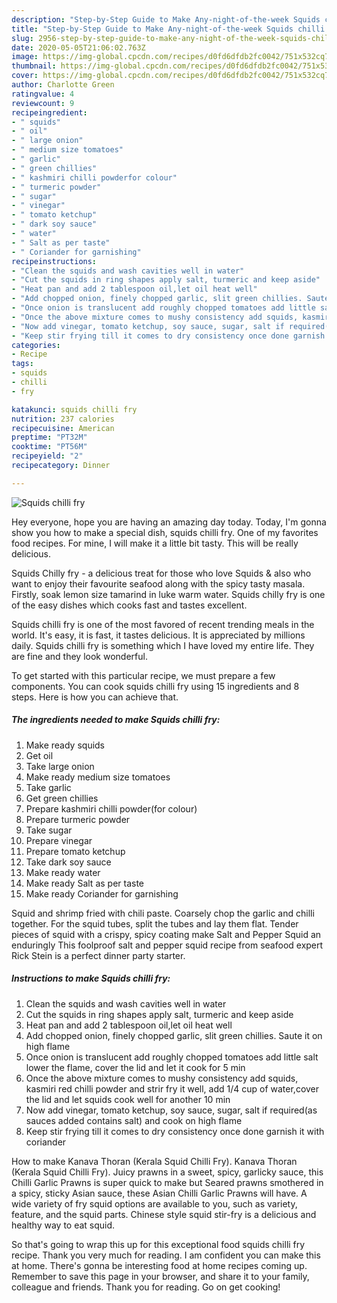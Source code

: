 ```yaml
---
description: "Step-by-Step Guide to Make Any-night-of-the-week Squids chilli fry"
title: "Step-by-Step Guide to Make Any-night-of-the-week Squids chilli fry"
slug: 2956-step-by-step-guide-to-make-any-night-of-the-week-squids-chilli-fry
date: 2020-05-05T21:06:02.763Z
image: https://img-global.cpcdn.com/recipes/d0fd6dfdb2fc0042/751x532cq70/squids-chilli-fry-recipe-main-photo.jpg
thumbnail: https://img-global.cpcdn.com/recipes/d0fd6dfdb2fc0042/751x532cq70/squids-chilli-fry-recipe-main-photo.jpg
cover: https://img-global.cpcdn.com/recipes/d0fd6dfdb2fc0042/751x532cq70/squids-chilli-fry-recipe-main-photo.jpg
author: Charlotte Green
ratingvalue: 4
reviewcount: 9
recipeingredient:
- " squids"
- " oil"
- " large onion"
- " medium size tomatoes"
- " garlic"
- " green chillies"
- " kashmiri chilli powderfor colour"
- " turmeric powder"
- " sugar"
- " vinegar"
- " tomato ketchup"
- " dark soy sauce"
- " water"
- " Salt as per taste"
- " Coriander for garnishing"
recipeinstructions:
- "Clean the squids and wash cavities well in water"
- "Cut the squids in ring shapes apply salt, turmeric and keep aside"
- "Heat pan and add 2 tablespoon oil,let oil heat well"
- "Add chopped onion, finely chopped garlic, slit green chillies. Saute it on high flame"
- "Once onion is translucent add roughly chopped tomatoes add little salt lower the flame, cover the lid and let it cook for 5 min"
- "Once the above mixture comes to mushy consistency add squids, kasmiri red chilli powder and strir fry it well, add 1/4 cup of water,cover the lid and let squids cook well for another 10 min"
- "Now add vinegar, tomato ketchup, soy sauce, sugar, salt if required(as sauces added contains salt) and cook on high flame"
- "Keep stir frying till it comes to dry consistency once done garnish it with coriander"
categories:
- Recipe
tags:
- squids
- chilli
- fry

katakunci: squids chilli fry 
nutrition: 237 calories
recipecuisine: American
preptime: "PT32M"
cooktime: "PT56M"
recipeyield: "2"
recipecategory: Dinner

---
```



![Squids chilli fry](https://img-global.cpcdn.com/recipes/d0fd6dfdb2fc0042/751x532cq70/squids-chilli-fry-recipe-main-photo.jpg)

Hey everyone, hope you are having an amazing day today. Today, I'm gonna show you how to make a special dish, squids chilli fry. One of my favorites food recipes. For mine, I will make it a little bit tasty. This will be really delicious.

Squids Chilly fry - a delicious treat for those who love Squids &amp; also who want to enjoy their favourite seafood along with the spicy tasty masala. Firstly, soak lemon size tamarind in luke warm water. Squids chilly fry is one of the easy dishes which cooks fast and tastes excellent.

Squids chilli fry is one of the most favored of recent trending meals in the world. It's easy, it is fast, it tastes delicious. It is appreciated by millions daily. Squids chilli fry is something which I have loved my entire life. They are fine and they look wonderful.


To get started with this particular recipe, we must prepare a few components. You can cook squids chilli fry using 15 ingredients and 8 steps. Here is how you can achieve that.

<!--inarticleads1-->

##### The ingredients needed to make Squids chilli fry:

1. Make ready  squids
1. Get  oil
1. Take  large onion
1. Make ready  medium size tomatoes
1. Take  garlic
1. Get  green chillies
1. Prepare  kashmiri chilli powder(for colour)
1. Prepare  turmeric powder
1. Take  sugar
1. Prepare  vinegar
1. Prepare  tomato ketchup
1. Take  dark soy sauce
1. Make ready  water
1. Make ready  Salt as per taste
1. Make ready  Coriander for garnishing


Squid and shrimp fried with chili paste. Coarsely chop the garlic and chilli together. For the squid tubes, split the tubes and lay them flat. Tender pieces of squid with a crispy, spicy coating make Salt and Pepper Squid an enduringly This foolproof salt and pepper squid recipe from seafood expert Rick Stein is a perfect dinner party starter. 

<!--inarticleads2-->

##### Instructions to make Squids chilli fry:

1. Clean the squids and wash cavities well in water
1. Cut the squids in ring shapes apply salt, turmeric and keep aside
1. Heat pan and add 2 tablespoon oil,let oil heat well
1. Add chopped onion, finely chopped garlic, slit green chillies. Saute it on high flame
1. Once onion is translucent add roughly chopped tomatoes add little salt lower the flame, cover the lid and let it cook for 5 min
1. Once the above mixture comes to mushy consistency add squids, kasmiri red chilli powder and strir fry it well, add 1/4 cup of water,cover the lid and let squids cook well for another 10 min
1. Now add vinegar, tomato ketchup, soy sauce, sugar, salt if required(as sauces added contains salt) and cook on high flame
1. Keep stir frying till it comes to dry consistency once done garnish it with coriander


How to make Kanava Thoran (Kerala Squid Chilli Fry). Kanava Thoran (Kerala Squid Chilli Fry). Juicy prawns in a sweet, spicy, garlicky sauce, this Chilli Garlic Prawns is super quick to make but Seared prawns smothered in a spicy, sticky Asian sauce, these Asian Chilli Garlic Prawns will have. A wide variety of fry squid options are available to you, such as variety, feature, and the squid parts. Chinese style squid stir-fry is a delicious and healthy way to eat squid. 

So that's going to wrap this up for this exceptional food squids chilli fry recipe. Thank you very much for reading. I am confident you can make this at home. There's gonna be interesting food at home recipes coming up. Remember to save this page in your browser, and share it to your family, colleague and friends. Thank you for reading. Go on get cooking!
